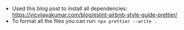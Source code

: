 - Used this blog post to install all dependencies: https://vicvijayakumar.com/blog/eslint-airbnb-style-guide-prettier/
- To format all the files you can run: `npx prettier --write .`
